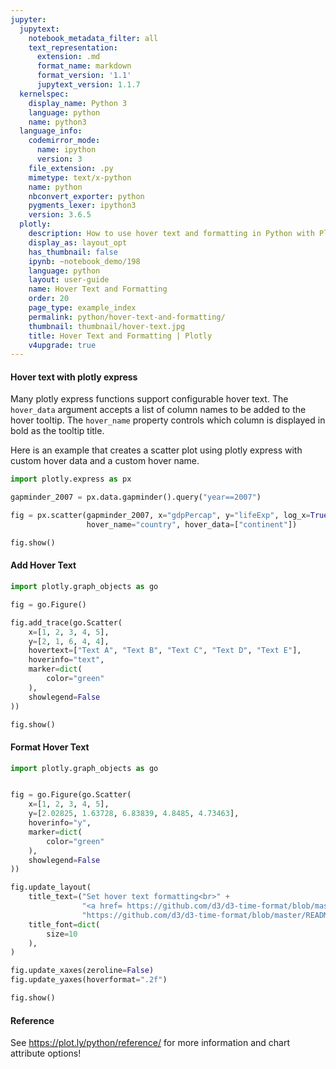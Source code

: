 ```yaml
---
jupyter:
  jupytext:
    notebook_metadata_filter: all
    text_representation:
      extension: .md
      format_name: markdown
      format_version: '1.1'
      jupytext_version: 1.1.7
  kernelspec:
    display_name: Python 3
    language: python
    name: python3
  language_info:
    codemirror_mode:
      name: ipython
      version: 3
    file_extension: .py
    mimetype: text/x-python
    name: python
    nbconvert_exporter: python
    pygments_lexer: ipython3
    version: 3.6.5
  plotly:
    description: How to use hover text and formatting in Python with Plotly.
    display_as: layout_opt
    has_thumbnail: false
    ipynb: ~notebook_demo/198
    language: python
    layout: user-guide
    name: Hover Text and Formatting
    order: 20
    page_type: example_index
    permalink: python/hover-text-and-formatting/
    thumbnail: thumbnail/hover-text.jpg
    title: Hover Text and Formatting | Plotly
    v4upgrade: true
---
```


#### Hover text with plotly express
Many plotly express functions support configurable hover text. The `hover_data` argument accepts a list of column names to be added to the hover tooltip. The `hover_name` property controls which column is displayed in bold as the tooltip title.

Here is an example that creates a scatter plot using plotly express with custom hover data and a custom hover name.

```python
import plotly.express as px

gapminder_2007 = px.data.gapminder().query("year==2007")

fig = px.scatter(gapminder_2007, x="gdpPercap", y="lifeExp", log_x=True,
                 hover_name="country", hover_data=["continent"])

fig.show()
```

#### Add Hover Text

```python
import plotly.graph_objects as go

fig = go.Figure()

fig.add_trace(go.Scatter(
    x=[1, 2, 3, 4, 5],
    y=[2, 1, 6, 4, 4],
    hovertext=["Text A", "Text B", "Text C", "Text D", "Text E"],
    hoverinfo="text",
    marker=dict(
        color="green"
    ),
    showlegend=False
))

fig.show()
```

#### Format Hover Text

```python
import plotly.graph_objects as go


fig = go.Figure(go.Scatter(
    x=[1, 2, 3, 4, 5],
    y=[2.02825, 1.63728, 6.83839, 4.8485, 4.73463],
    hoverinfo="y",
    marker=dict(
        color="green"
    ),
    showlegend=False
))

fig.update_layout(
    title_text=("Set hover text formatting<br>" +
                "<a href= https://github.com/d3/d3-time-format/blob/master/README.md#locale_format>" +
                "https://github.com/d3/d3-time-format/blob/master/README.md#locale_format</a>"),
    title_font=dict(
        size=10
    ),
)

fig.update_xaxes(zeroline=False)
fig.update_yaxes(hoverformat=".2f")

fig.show()
```

#### Reference
See https://plot.ly/python/reference/ for more information and chart attribute options!

